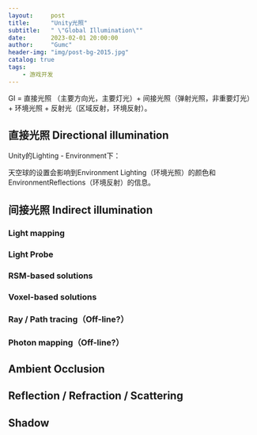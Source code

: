 ```yaml
---
layout:     post
title:      "Unity光照"
subtitle:   " \"Global Illumination\""
date:       2023-02-01 20:00:00
author:     "Gumc"
header-img: "img/post-bg-2015.jpg"
catalog: true
tags:
    - 游戏开发
---
```

GI = 直接光照 （主要方向光，主要灯光）+ 间接光照（弹射光照，非重要灯光）+ 环境光照 + 反射光（区域反射，环境反射）。

## 直接光照 Directional illumination

Unity的Lighting - Environment下：

天空球的设置会影响到Environment Lighting（环境光照）的颜色和EnvironmentReflections（环境反射）的信息。

## 间接光照 Indirect illumination

### Light mapping

### Light  Probe

### RSM-based solutions

### Voxel-based solutions

### Ray / Path tracing（Off-line?）

### Photon mapping（Off-line?）

## Ambient Occlusion

## Reflection / Refraction / Scattering

## Shadow
